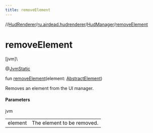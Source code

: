 ```yaml
---
title: removeElement
---
```

//[HudRenderer](../../../index.html)/[ru.airdead.hudrenderer](../index.html)/[HudManager](index.html)/[removeElement](remove-element.html)



# removeElement



[jvm]\




@[JvmStatic](https://kotlinlang.org/api/latest/jvm/stdlib/kotlin.jvm/-jvm-static/index.html)



fun [removeElement](remove-element.html)(element: [AbstractElement](../../ru.airdead.hudrenderer.element/-abstract-element/index.html))



Removes an element from the UI manager.



#### Parameters


jvm

| | |
|---|---|
| element | The element to be removed. |




